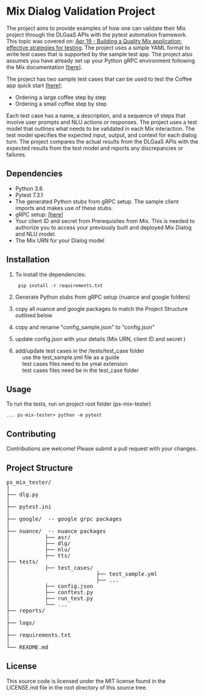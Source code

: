 # Mix Dialog Validation Project

The project aims to provide examples of how one can validate their Mix project through the DLGaaS APIs with the pytest automation framework. This topic was covered on: [Apr 19 - Building a Quality Mix application: effective strategies for testing](https://vimeo.com/875846864). The project uses a simple YAML format to write test cases that is supported by the sample test app. The project also assumes you have already set up your Python gRPC environment following the Mix documentation [[here](https://docs.nuance.com/mix/apis/dialog-grpc/v1/grpc-setup-dlg/)].

The project has two sample test cases that can be used to test the Coffee app quick start [[here]](https://docs.nuance.com/mix/get_started/quick_start/):

- Ordering a large coffee step by step
- Ordering a small coffee step by step

Each test case has a name, a description, and a sequence of steps that involve user prompts and NLU actions or responses. The project uses a test model that outlines what needs to be validated in each Mix interaction. The test model specifies the expected input, output, and context for each dialog turn. The project compares the actual results from the DLGaaS APIs with the expected results from the test model and reports any discrepancies or failures.


## Dependencies

- Python 3.8.
- Pytest 7.3.1
- The generated Python stubs from gRPC setup. The sample client imports and makes use of these stubs.
- gRPC setup: [[here](https://docs.nuance.com/mix/apis/dialog-grpc/v1/grpc-setup-dlg/)]
- Your client ID and secret from Prerequisites from Mix. This is needed to authorize you to access your previously built and deployed Mix Dialog and NLU model.
- The Mix URN for your Dialog model


## Installation

1. To install the dependencies:

        pip install -r requirements.txt

2. Generate Python stubs from gRPC setup (nuance and google folders)

3. copy all nuance and google packages to match the Project Structure outlined below

4. copy and rename "config_sample.json" to "config.json"

5. update config.json with your details (Mix URN, client ID and secret )

6. add/update test cases in the /tests/test_case folder <br>
&emsp; use the test_sample.yml file as a guide  <br>
&emsp; test cases files need to be ymal extension   <br>
&emsp; test cases files need be in the test_case folder  <br>


## Usage

To run the tests, run on project root folder (ps-mix-tester)

    ... ps-mix-tester> python -m pytest 


## Contributing

Contributions are welcome! Please submit a pull request with your changes.

## Project Structure

<pre>
ps_mix_tester/  
│  
├── dlg.py  
│  
├── pytest.ini  
│   
├── google/  -- google grpc packages  
│   
├── nuance/  -- nuance packages
│           ├── asr/    
│           ├── dlg/    
│           ├── nlu/    
│           ├── tts/  
├── tests/  
│           ├── test_cases/
│                           ├── test_sample.yml 
│                           ├── ...  
│           ├── config.json 
│           ├── conftest.py  
│           ├── run_test.py
│           └── ...  
├── reports/  
│ 
├── logs/  
│ 
├── requirements.txt  
│  
└── README.md  
</pre>
## License

This source code is licensed under the MIT license found in the LICENSE.md file in the root directory of this source tree.
